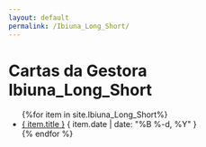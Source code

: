 ```yaml
---
layout: default
permalink: /Ibiuna_Long_Short/
---
```


<h1>Cartas da Gestora Ibiuna_Long_Short</h1>
<ul>
{%for item in site.Ibiuna_Long_Short%}
  <li>
    <a href="{ site.baseurl }{ item.url }">{ item.title }</a>
    <span>{ item.date | date: "%B %-d, %Y" }</span>
  </li>
    {% endfor %}
</ul>